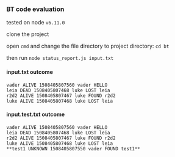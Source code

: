 ### BT code evaluation

tested on node `v6.11.0`

clone the project

open `cmd` and change the file directory to project directory:
`cd bt`

then run
`node status_report.js input.txt`



#### input.txt outcome
```
vader ALIVE 1508405807560 vader HELLO
leia DEAD 1508405807468 luke LOST leia
r2d2 ALIVE 1508405807467 luke FOUND r2d2
luke ALIVE 1508405807468 luke LOST leia
```


#### input.test.txt outcome
```
vader ALIVE 1508405807560 vader HELLO
leia DEAD 1508405807468 luke LOST leia
r2d2 ALIVE 1508405807467 luke FOUND r2d2
luke ALIVE 1508405807468 luke LOST leia
**test1 UNKNOWN 1508405807550 vader FOUND test1**
```
